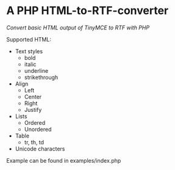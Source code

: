 # A PHP HTML-to-RTF-converter
_Convert basic HTML output of TinyMCE to RTF with PHP_

Supported HTML:
- Text styles
  - bold
  - italic
  - underline
  - strikethrough
- Align
  - Left
  - Center
  - Right
  - Justify
- Lists
  - Ordered
  - Unordered
- Table
  - tr, th, td
- Unicode characters

Example can be found in examples/index.php
